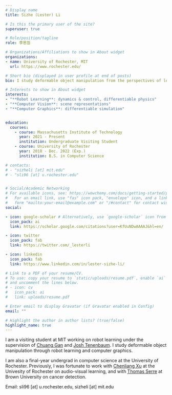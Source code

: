 ```yaml
---
# Display name
title: Sizhe (Lester) Li

# Is this the primary user of the site?
superuser: true

# Role/position/tagline
role: 李思哲

# Organizations/Affiliations to show in About widget
organizations:
- name: University of Rochester, MIT
  url: https://www.rochester.edu/

# Short bio (displayed in user profile at end of posts)
bio: I study deformable object manipulation from the perspectives of learning, robotics, and graphics.

# Interests to show in About widget
interests:
- "**Robot Learning**: dynamics & control, differentiable physics"
- "**Computer Vision**: scene representations"
- "**Computer Graphics**: differentiable simulation"


education:
  courses:
    - course: Massachusetts Institute of Technology
      year: 2021 - Present
      institution: Undergraduate Visiting Student
    - course: University of Rochester
      year: 2018 - Dec. 2022 (Exp.)
      institution: B.S. in Computer Science

# contacts:
# - "sizheli [at] mit.edu"
# - "sli96 [at] u.rochester.edu"


# Social/Academic Networking
# For available icons, see: https://wowchemy.com/docs/getting-started/page-builder/#icons
#   For an email link, use "fas" icon pack, "envelope" icon, and a link in the
#   form "mailto:your-email@example.com" or "/#contact" for contact widget.
social:

- icon: google-scholar # Alternatively, use `google-scholar` icon from `ai` icon pack
  icon_pack: ai
  link: https://scholar.google.com/citations?user=KfUuNDwAAAAJ&hl=en/

- icon: twitter
  icon_pack: fab
  link: https://twitter.com/_lesterli

- icon: linkedin
  icon_pack: fab
  link: https://www.linkedin.com/in/lester-sizhe-li/

# Link to a PDF of your resume/CV.
# To use: copy your resume to `static/uploads/resume.pdf`, enable `ai` icons in `params.toml`, 
# and uncomment the lines below.
# - icon: cv
#   icon_pack: ai
#   link: uploads/resume.pdf

# Enter email to display Gravatar (if Gravatar enabled in Config)
email: ""

# Highlight the author in author lists? (true/false)
highlight_name: true
---
```


I am a visiting student at MIT working on robot learning under the supervision of [Chuang Gan](http://people.csail.mit.edu/ganchuang/) and [Josh Tenenbaum](http://web.mit.edu/cocosci/josh.html). I study deformable object manipulation through robot learning and computer graphics. 

I am also a final-year undergrad in computer science at the University of Rochester. Previously, I was fortunate to work with [Chenliang Xu](https://www.cs.rochester.edu/~cxu22/) at the Univesity of Rochester on audio-visual learning, and with [Thomas Serre](https://serre-lab.clps.brown.edu/person/thomas-serre/) at Brown University on cancer detection.

Email: sli96 [at] u.rochester.edu, sizheli [at] mit.edu